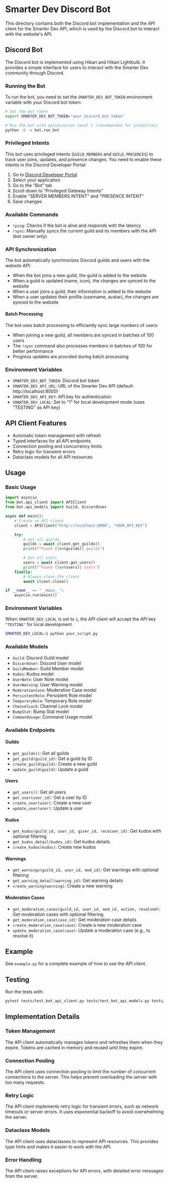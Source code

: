 # Smarter Dev Discord Bot

This directory contains both the Discord bot implementation and the API client for the Smarter Dev API, which is used by the Discord bot to interact with the website's API.

## Discord Bot

The Discord bot is implemented using Hikari and Hikari Lightbulb. It provides a simple interface for users to interact with the Smarter Dev community through Discord.

### Running the Bot

To run the bot, you need to set the `SMARTER_DEV_BOT_TOKEN` environment variable with your Discord bot token:

```bash
# Set the bot token
export SMARTER_DEV_BOT_TOKEN="your_discord_bot_token"

# Run the bot with optimization level 1 (recommended for production)
python -O -m bot.run_bot
```

### Privileged Intents

This bot uses privileged intents (`GUILD_MEMBERS` and `GUILD_PRESENCES`) to track user joins, updates, and presence changes. You need to enable these intents in the Discord Developer Portal:

1. Go to [Discord Developer Portal](https://discord.com/developers/applications)
2. Select your application
3. Go to the "Bot" tab
4. Scroll down to "Privileged Gateway Intents"
5. Enable "SERVER MEMBERS INTENT" and "PRESENCE INTENT"
6. Save changes

### Available Commands

- `!ping`: Checks if the bot is alive and responds with the latency
- `!sync`: Manually syncs the current guild and its members with the API (bot owner only)

### API Synchronization

The bot automatically synchronizes Discord guilds and users with the website API:

- When the bot joins a new guild, the guild is added to the website
- When a guild is updated (name, icon), the changes are synced to the website
- When a user joins a guild, their information is added to the website
- When a user updates their profile (username, avatar), the changes are synced to the website

#### Batch Processing

The bot uses batch processing to efficiently sync large numbers of users:

- When joining a new guild, all members are synced in batches of 100 users
- The `!sync` command also processes members in batches of 100 for better performance
- Progress updates are provided during batch processing

### Environment Variables

- `SMARTER_DEV_BOT_TOKEN`: Discord bot token
- `SMARTER_DEV_API_URL`: URL of the Smarter Dev API (default: http://localhost:8000)
- `SMARTER_DEV_API_KEY`: API key for authentication
- `SMARTER_DEV_LOCAL`: Set to "1" for local development mode (uses "TESTING" as API key)

## API Client Features

- Automatic token management with refresh
- Typed interfaces for all API endpoints
- Connection pooling and concurrency limits
- Retry logic for transient errors
- Dataclass models for all API resources

## Usage

### Basic Usage

```python
import asyncio
from bot.api_client import APIClient
from bot.api_models import Guild, DiscordUser

async def main():
    # Create an API client
    client = APIClient("http://localhost:8000", "YOUR_API_KEY")

    try:
        # Get all guilds
        guilds = await client.get_guilds()
        print(f"Found {len(guilds)} guilds")

        # Get all users
        users = await client.get_users()
        print(f"Found {len(users)} users")
    finally:
        # Always close the client
        await client.close()

if __name__ == "__main__":
    asyncio.run(main())
```

### Environment Variables

When `SMARTER_DEV_LOCAL` is set to `1`, the API client will accept the API key `"TESTING"` for local development.

```bash
SMARTER_DEV_LOCAL=1 python your_script.py
```

### Available Models

- `Guild`: Discord Guild model
- `DiscordUser`: Discord User model
- `GuildMember`: Guild Member model
- `Kudos`: Kudos model
- `UserNote`: User Note model
- `UserWarning`: User Warning model
- `ModerationCase`: Moderation Case model
- `PersistentRole`: Persistent Role model
- `TemporaryRole`: Temporary Role model
- `ChannelLock`: Channel Lock model
- `BumpStat`: Bump Stat model
- `CommandUsage`: Command Usage model

### Available Endpoints

#### Guilds
- `get_guilds()`: Get all guilds
- `get_guild(guild_id)`: Get a guild by ID
- `create_guild(guild)`: Create a new guild
- `update_guild(guild)`: Update a guild

#### Users
- `get_users()`: Get all users
- `get_user(user_id)`: Get a user by ID
- `create_user(user)`: Create a new user
- `update_user(user)`: Update a user

#### Kudos
- `get_kudos(guild_id, user_id, giver_id, receiver_id)`: Get kudos with optional filtering
- `get_kudos_detail(kudos_id)`: Get kudos details
- `create_kudos(kudos)`: Create new kudos

#### Warnings
- `get_warnings(guild_id, user_id, mod_id)`: Get warnings with optional filtering
- `get_warning_detail(warning_id)`: Get warning details
- `create_warning(warning)`: Create a new warning

#### Moderation Cases
- `get_moderation_cases(guild_id, user_id, mod_id, action, resolved)`: Get moderation cases with optional filtering
- `get_moderation_case(case_id)`: Get moderation case details
- `create_moderation_case(case)`: Create a new moderation case
- `update_moderation_case(case)`: Update a moderation case (e.g., to resolve it)

## Example

See `example.py` for a complete example of how to use the API client.

## Testing

Run the tests with:

```bash
pytest tests/test_bot_api_client.py tests/test_bot_api_models.py tests/test_bot_api_endpoints.py -v
```

## Implementation Details

### Token Management

The API client automatically manages tokens and refreshes them when they expire. Tokens are cached in memory and reused until they expire.

### Connection Pooling

The API client uses connection pooling to limit the number of concurrent connections to the server. This helps prevent overloading the server with too many requests.

### Retry Logic

The API client implements retry logic for transient errors, such as network timeouts or server errors. It uses exponential backoff to avoid overwhelming the server.

### Dataclass Models

The API client uses dataclasses to represent API resources. This provides type hints and makes it easier to work with the API.

### Error Handling

The API client raises exceptions for API errors, with detailed error messages from the server.
